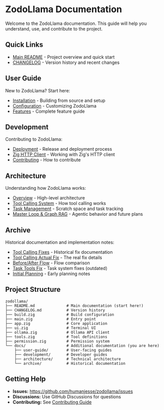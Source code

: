 # ZodoLlama Documentation

Welcome to the ZodoLlama documentation. This guide will help you understand, use, and contribute to the project.

## Quick Links

- [Main README](../README.md) - Project overview and quick start
- [CHANGELOG](../CHANGELOG.md) - Version history and recent changes

## User Guide

New to ZodoLlama? Start here:

- [Installation](user-guide/installation.md) - Building from source and setup
- [Configuration](user-guide/configuration.md) - Customizing ZodoLlama
- [Features](user-guide/features.md) - Complete feature guide

## Development

Contributing to ZodoLlama:

- [Deployment](development/deployment.md) - Release and deployment process
- [Zig HTTP Client](development/zig-http-client.md) - Working with Zig's HTTP client
- [Contributing](development/contributing.md) - How to contribute

## Architecture

Understanding how ZodoLlama works:

- [Overview](architecture/overview.md) - High-level architecture
- [Tool Calling System](architecture/tool-calling.md) - How tool calling works
- [Task Management](architecture/task-management.md) - Scratch space and task tracking
- [Master Loop & Graph RAG](architecture/master-loop-graphrag.md) - Agentic behavior and future plans

## Archive

Historical documentation and implementation notes:

- [Tool Calling Fixes](archive/tool-calling-fixes.md) - Historical fix documentation
- [Tool Calling Actual Fix](archive/tool-calling-actual-fix.md) - The real fix details
- [Before/After Flow](archive/before-after-flow.md) - Flow comparison
- [Task Tools Fix](archive/task-tools-fix.md) - Task system fixes (outdated)
- [Initial Planning](archive/initial-planning.md) - Early planning notes

## Project Structure

```
zodollama/
├── README.md              # Main documentation (start here!)
├── CHANGELOG.md           # Version history
├── build.zig              # Build configuration
├── main.zig               # Entry point
├── app.zig                # Core application
├── ui.zig                 # Terminal UI
├── ollama.zig             # Ollama API client
├── tools.zig              # Tool definitions
├── permission.zig         # Permission system
└── docs/                  # Additional documentation (you are here)
    ├── user-guide/        # User-facing guides
    ├── development/       # Developer guides
    ├── architecture/      # Technical architecture
    └── archive/           # Historical documentation
```

## Getting Help

- **Issues:** https://github.com/humanjesse/zodollama/issues
- **Discussions:** Use GitHub Discussions for questions
- **Contributing:** See [Contributing Guide](development/contributing.md)
